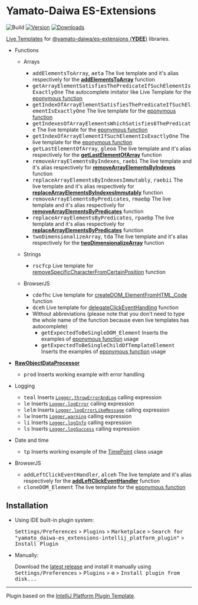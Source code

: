 # Yamato-Daiwa ES-Extensions

![Build](https://github.com/TokugawaTakeshi/yamato_daiwa-es_extensions-intellij_platform_plugin/workflows/Build/badge.svg)
[![Version](https://img.shields.io/jetbrains/plugin/v/17638.svg)](https://plugins.jetbrains.com/plugin/PLUGIN_ID)
[![Downloads](https://img.shields.io/jetbrains/plugin/d/17638.svg)](https://plugins.jetbrains.com/plugin/PLUGIN_ID)

<!-- Plugin description -->

[Live Templates](https://www.jetbrains.com/help/idea/using-live-templates.html) for 
[@yamato-daiwa/es-extensions (**YDEE**)](https://github.com/TokugawaTakeshi/Yamato-Daiwa-ES-Extensions#readme) libraries.


* Functions
  * Arrays
    * <kbd>addElementsToArray</kbd>, <kbd>aeta</kbd> The live template and it's alias respectively for the [**addElementsToArray**](https://ee.yamato-daiwa.com/CoreLibrary/Functionality/Arrays/AddingOfElements/addElementsToArray/addElementsToArray.english.html) function
    * <kbd>getArrayElementSatisfiesThePredicateIfSuchElementIsExactlyOne</kbd> The autocomplete imitator like Live Template for the [eponymous function](CoreLibrary/Functionality/Arrays/01-RetrievingOfElements/getArrayElementSatisfiesThePredicateIfSuchElementIsExactlyOne/getArrayElementSatisfiesThePredicateIfSuchElementIsExactlyOne.english.html)
    * <kbd>getIndexOfArrayElementSatisfiesThePredicateIfSuchElementIsExactlyOne</kbd> The live template for the [eponymous function](https://github.com/TokugawaTakeshi/Yamato-Daiwa-ES-Extensions/tree/master/CoreLibrary/Package/Documentation/Arrays/getIndexOfArrayElementSatisfiesThePredicateIfSuchElementIsExactlyOne/getIndexOfArrayElementSatisfiesThePredicateIfSuchElementIsExactlyOne.md)
    * <kbd>getIndexesOfArrayElementsWhichSatisfies6ThePredicate</kbd> The live template for the [eponymous function](https://github.com/TokugawaTakeshi/Yamato-Daiwa-ES-Extensions/blob/master/CoreLibrary/Package/Documentation/Arrays/getIndexesOfArrayElementsWhichSatisfiesThePredicate/getIndexesOfArrayElementsWhichSatisfiesThePredicate.md)
    * <kbd>getIndexOfArrayElementIfSuchElementIsExactlyOne</kbd> The live template for the [eponymous function](https://github.com/TokugawaTakeshi/Yamato-Daiwa-ES-Extensions/blob/master/CoreLibrary/Package/Documentation/Arrays/getIndexOfArrayElementSatisfiesThePredicateIfSuchElementIsExactlyOne/getIndexOfArrayElementSatisfiesThePredicateIfSuchElementIsExactlyOne.md)
    * <kbd>getLastElementOfArray</kbd>, <kbd>gleoa</kbd> The live template and it's alias respectively for the [**getLastElementOfArray**](https://ee.yamato-daiwa.com/CoreLibrary/Functionality/Arrays/getLastElementOfArray/getLastElementOfArray.english.html) function
    * <kbd>removeArrayElementsByIndexes</kbd>, <kbd>raebi</kbd> The live template and it's alias respectively for [**removeArrayElementsByIndexes**](https://github.com/TokugawaTakeshi/Yamato-Daiwa-ES-Extensions/tree/master/CoreLibrary/Package/Documentation/Arrays/removeArrayElementsByIndexes/removeArrayElementsByIndexes.md) function
    * <kbd>replaceArrayElementsByIndexesImmutably</kbd>, <kbd>raebii</kbd> The live template and it's alias respectively for [**replaceArrayElementsByIndexesImmutably**](https://github.com/TokugawaTakeshi/Yamato-Daiwa-ES-Extensions/tree/master/CoreLibrary/Package/Documentation/Arrays/replaceArrayElementsByIndexesImmutably/replaceArrayElementsByIndexesImmutably.md) function
    * <kbd>removeArrayElementsByPredicates</kbd>, <kbd>rmaebp</kbd> The live template and it's alias respectively for [**removeArrayElementsByPredicates**](https://github.com/TokugawaTakeshi/Yamato-Daiwa-ES-Extensions/tree/master/CoreLibrary/Package/Documentation/Arrays/removeArrayElementsByPredicates/removeArrayElementsByPredicates.md) function
    * <kbd>replaceArrayElementsByPredicates</kbd>, <kbd>rpaebp</kbd> The live template and it's alias respectively for [**replaceArrayElementsByPredicates**](https://github.com/TokugawaTakeshi/Yamato-Daiwa-ES-Extensions/blob/master/CoreLibrary/Package/Documentation/Arrays/replaceArrayElementsByPredicates/replaceArrayElementsByPredicates.md) function
    * <kbd>twoDimensionalizeArray</kbd>, <kbd>tda</kbd> The live template and it's alias respectively for the [**twoDimensionalizeArray**](https://github.com/TokugawaTakeshi/Yamato-Daiwa-ES-Extensions/blob/master/CoreLibrary/Package/Documentation/Arrays/twoDimensionalizeArray.md) function

  * Strings
    * <kbd>rscfcp</kbd> Live template for [removeSpecificCharacterFromCertainPosition](https://github.com/TokugawaTakeshi/Yamato-Daiwa-ES-Extensions/blob/master/CoreLibrary/Package/Documentation/Strings/removeSpecificCharacterFromCertainPosition.md) function 
  * BrowserJS
    * <kbd>cdefhc</kbd> Live template for [createDOM_ElementFromHTML_Code](https://github.com/TokugawaTakeshi/Yamato-Daiwa-ES-Extensions/blob/master/BrowserJS/Package/Documentation/DOM/createDOM_ElementFromHTML_Code.md) function
    * <kbd>dceh</kbd> Live template for [delegateClickEventHandling](https://github.com/TokugawaTakeshi/Yamato-Daiwa-ES-Extensions/blob/master/BrowserJS/Package/Documentation/DOM/delegateClickEventHandling.md) function
    * Without abbreviations (please note that you don't need to type the whole name of the function because even live templates has autocomplete)
      * <kbd>getExpectedToBeSingleDOM_Element</kbd> Inserts the examples of [eponymous function](https://github.com/TokugawaTakeshi/Yamato-Daiwa-ES-Extensions/blob/master/BrowserJS/Package/Documentation/DOM/getExpectedToBeSingleDOM_Element.md) usage
      * <kbd>getExpectedToBeSingleChildOfTemplateElement</kbd> Inserts the examples of [eponymous function](https://github.com/TokugawaTakeshi/Yamato-Daiwa-ES-Extensions/blob/master/BrowserJS/Package/Documentation/DOM/getExpectedToBeSingleChildOfTemplateElement.md) usage

* [**RawObjectDataProcessor**](https://github.com/TokugawaTakeshi/Yamato-Daiwa-ES-Extensions/blob/master/CoreLibrary/Package/Documentation/RawObjectDataProcessor/RawObjectDataProcessor.md#rawobjectdataprocessor)
  * <kbd>prod</kbd> Inserts working example with error handling
  
* Logging
  * <kbd>teal</kbd> Inserts [`Logger.throwErrorAndLog`](https://github.com/TokugawaTakeshi/yamato_daiwa-es_extensions/blob/master/Documentation/Logging/Logger/Logger.md#throwerrorandlog-throw-the-error-and-make-log) calling expression
  * <kbd>le</kbd> Inserts [`Logger.logError`](https://github.com/TokugawaTakeshi/yamato_daiwa-es_extensions/blob/master/Documentation/Logging/Logger/Logger.md#logerror-error-logging-without-throwing) calling expression
  * <kbd>lelm</kbd> Inserts [`Logger.logErrorLikeMessage`](https://github.com/TokugawaTakeshi/yamato_daiwa-es_extensions/blob/master/Documentation/Logging/Logger/Logger.md#logerrorlikemessage-logging-of-the-message-with-error-highlight-and-to-errors-stream) calling expression
  * <kbd>lw</kbd> Inserts [`Logger.warning`](https://github.com/TokugawaTakeshi/yamato_daiwa-es_extensions/blob/master/Documentation/Logging/Logger/Logger.md#logwarning-logging-of-the-warnings) calling expression
  * <kbd>li</kbd> Inserts [`Logger.logInfo`](https://github.com/TokugawaTakeshi/yamato_daiwa-es_extensions/blob/master/Documentation/Logging/Logger/Logger.md#loginfo-logging-of-the-other-messages) calling expression
  * <kbd>ls</kbd> Inserts [`Logger.logSuccess`](https://github.com/TokugawaTakeshi/yamato_daiwa-es_extensions/blob/master/Documentation/Logging/Logger/Logger.md#logsuccess-logging-of-the-success-message) calling expression
  
* Date and time
  * <kbd>tp</kbd> Inserts working example of the [TimePoint](https://github.com/TokugawaTakeshi/Yamato-Daiwa-ES-Extensions/blob/master/CoreLibrary/Package/Documentation/DateTime/TimePoint.md) class usage

* BrowserJS
  * <kbd>addLeftClickEventHandler</kbd>, <kbd>alceh</kbd> The live template and it's alias respectively for the [**addLeftClickEventHandler**](https://github.com/TokugawaTakeshi/Yamato-Daiwa-ES-Extensions/blob/master/BrowserJS/Package/Documentation/EventsHandling/addLeftClickEventHandler.md) function
  * <kbd>cloneDOM_Element</kbd> The live template for the [eponymous function](https://github.com/TokugawaTakeshi/Yamato-Daiwa-ES-Extensions/blob/master/BrowserJS/Package/Documentation/DOM/cloneDOM_Element.md)

<!-- Plugin description end -->


## Installation

- Using IDE built-in plugin system:
  
  <kbd>Settings/Preferences</kbd> > <kbd>Plugins</kbd> > <kbd>Marketplace</kbd> > <kbd>Search for "yamato_daiwa-es_extensions-intellij_platform_plugin"</kbd> >
  <kbd>Install Plugin</kbd>
  
- Manually:

  Download the [latest release](https://github.com/TokugawaTakeshi/yamato_daiwa-es_extensions-intellij_platform_plugin/releases/latest) and install it manually using
  <kbd>Settings/Preferences</kbd> > <kbd>Plugins</kbd> > <kbd>⚙️</kbd> > <kbd>Install plugin from disk...</kbd>


---
Plugin based on the [IntelliJ Platform Plugin Template][template].

[template]: https://github.com/JetBrains/intellij-platform-plugin-template
